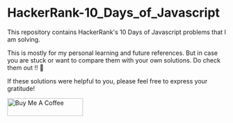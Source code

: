 # HackerRank-10_Days_of_Javascript
This repository contains HackerRank's 10 Days of Javascript problems that I am solving.

This is mostly for my personal learning and future references. But in case you are stuck or want to compare them with your own solutions. Do check them out !! :handshake:

If these solutions were helpful to you, please feel free to express your gratitude!

<a href="https://www.buymeacoffee.com/farhanlabib" target="_blank"><img src="https://cdn.buymeacoffee.com/buttons/default-orange.png" alt="Buy Me A Coffee" height="41" width="174"></a>
